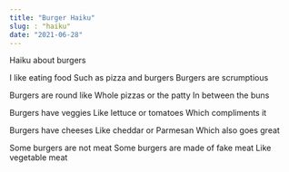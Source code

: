 ```yaml
---
title: "Burger Haiku"
slug: : "haiku"
date: "2021-06-28"
---
```


Haiku about burgers

I like eating food
Such as pizza and burgers
Burgers are scrumptious

Burgers are round like
Whole pizzas or the patty
In between the buns

Burgers have veggies
Like lettuce or tomatoes
Which compliments it

Burgers have cheeses
Like cheddar or Parmesan
Which also goes great

Some burgers are not meat
Some burgers are made of fake meat
Like vegetable meat
